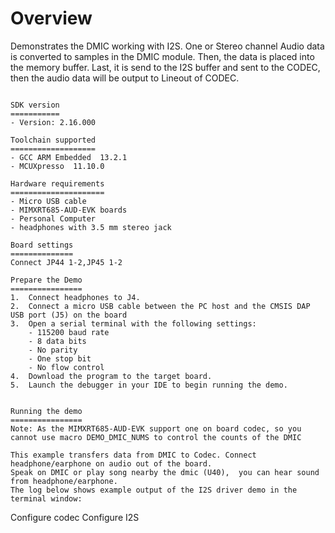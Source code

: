 Overview
========
Demonstrates the DMIC working with I2S. One or Stereo channel Audio data is converted to samples in the DMIC module.
Then, the data is placed into the memory buffer. Last, it is send to the I2S buffer and sent
to the CODEC, then the audio data will be output to Lineout of CODEC.
~~~~~~~~~~~~~~~~~~~~~~~~~~~~~~~~~~~

SDK version
===========
- Version: 2.16.000

Toolchain supported
===================
- GCC ARM Embedded  13.2.1
- MCUXpresso  11.10.0

Hardware requirements
=====================
- Micro USB cable
- MIMXRT685-AUD-EVK boards
- Personal Computer
- headphones with 3.5 mm stereo jack

Board settings
==============
Connect JP44 1-2,JP45 1-2

Prepare the Demo
================
1.  Connect headphones to J4.
2.  Connect a micro USB cable between the PC host and the CMSIS DAP USB port (J5) on the board
3.  Open a serial terminal with the following settings:
    - 115200 baud rate
    - 8 data bits
    - No parity
    - One stop bit
    - No flow control
4.  Download the program to the target board.
5.  Launch the debugger in your IDE to begin running the demo.


Running the demo
================
Note: As the MIMXRT685-AUD-EVK support one on board codec, so you cannot use macro DEMO_DMIC_NUMS to control the counts of the DMIC

This example transfers data from DMIC to Codec. Connect headphone/earphone on audio out of the board.
Speak on DMIC or play song nearby the dmic (U40),  you can hear sound from headphone/earphone.
The log below shows example output of the I2S driver demo in the terminal window:
~~~~~~~~~~~~~~~~~~~~~~~~~~~~~~~~~~~
Configure codec
Configure I2S
~~~~~~~~~~~~~~~~~~~~~~~~~~~~~~~~~~~

